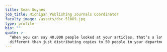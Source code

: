 ```yaml
---
title: Sean Guynes
job_title: Michigan Publishing Journals Coordinator
faculty_image: /assets/dsc-51089.jpg
type: profile
bio: ""
quote: >-
  “When you can say 40,000 people looked at your articles, that’s a lot
  different than just distributing copies to 50 people in your department.”
---
```



